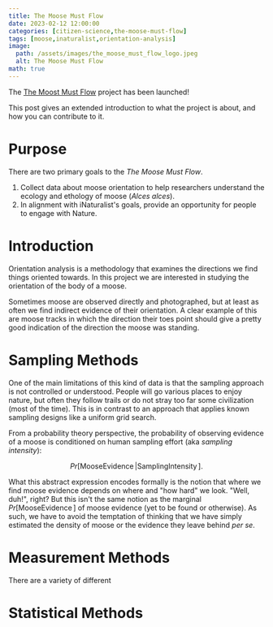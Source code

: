 ```yaml
---
title: The Moose Must Flow
date: 2023-02-12 12:00:00
categories: [citizen-science,the-moose-must-flow]
tags: [moose,inaturalist,orientation-analysis]
image:
  path: /assets/images/the_moose_must_flow_logo.jpeg
  alt: The Moose Must Flow
math: true
---
```

 
The [The Moost Must Flow](https://www.inaturalist.org/projects/the-moose-must-flow) project has been launched! 

This post gives an extended introduction to what the project is about, and how you can contribute to it.

# Purpose

There are two primary goals to the *The Moose Must Flow*.
1. Collect data about moose orientation to help researchers understand the ecology and ethology of moose (*Alces alces*).
2. In alignment with iNaturalist's goals, provide an opportunity for people to engage with Nature.

# Introduction

Orientation analysis is a methodology that examines the directions we find things oriented towards. In this project we are interested in studying the orientation of the body of a moose.

Sometimes moose are observed directly and photographed, but at least as often we find indirect evidence of their orientation. A clear example of this are moose tracks in which the direction their toes point should give a pretty good indication of the direction the moose was standing.

# Sampling Methods

One of the main limitations of this kind of data is that the sampling approach is not controlled or understood. People will go various places to enjoy nature, but often they follow trails or do not stray too far some civilization (most of the time). This is in contrast to an approach that applies known sampling designs like a uniform grid search. 

From a probability theory perspective, the probability of observing evidence of a moose is conditioned on human sampling effort (aka *sampling intensity*):

$$Pr[\operatorname{Moose Evidence} | \operatorname{Sampling Intensity}].$$

What this abstract expression encodes formally is the notion that where we find moose evidence depends on where and "how hard" we look. "Well, duh!", right? But this isn't the same notion as the marginal $Pr[\operatorname{Moose Evidence}]$ of moose evidence (yet to be found or otherwise). As such, we have to avoid the temptation of thinking that we have simply estimated the density of moose or the evidence they leave behind *per se*.

# Measurement Methods

There are a variety of different 

# Statistical Methods
